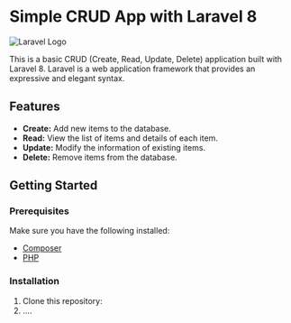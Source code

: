 # Simple CRUD App with Laravel 8

![Laravel Logo](https://raw.githubusercontent.com/laravel/art/master/logo-lockup/5%20SVG/2%20CMYK/1%20Full%20Color/laravel-logolockup-cmyk-red.svg)

This is a basic CRUD (Create, Read, Update, Delete) application built with Laravel 8. Laravel is a web application framework that provides an expressive and elegant syntax.

## Features

-   **Create:** Add new items to the database.
-   **Read:** View the list of items and details of each item.
-   **Update:** Modify the information of existing items.
-   **Delete:** Remove items from the database.

## Getting Started

### Prerequisites

Make sure you have the following installed:

-   [Composer](https://getcomposer.org/)
-   [PHP](https://www.php.net/)

### Installation

1. Clone this repository:
2. ....
